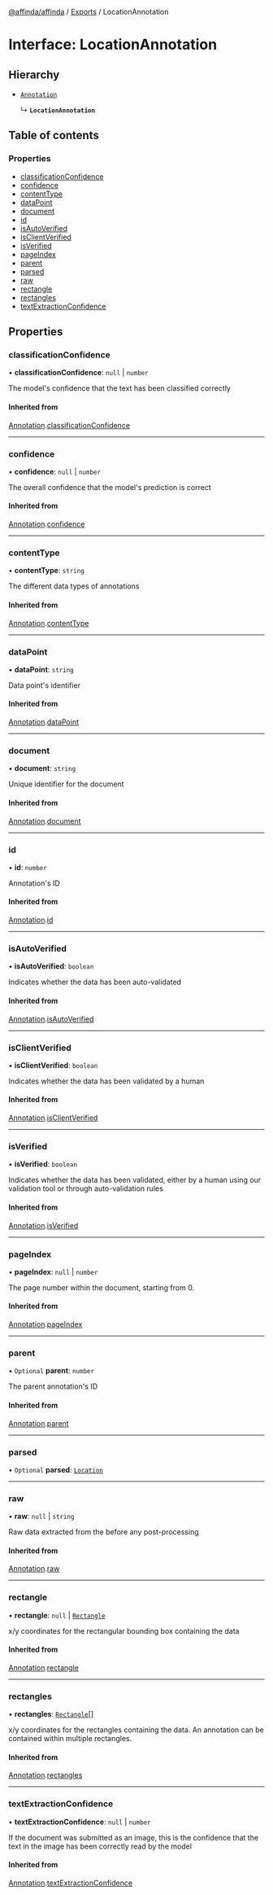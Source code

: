 [@affinda/affinda](../README.md) / [Exports](../modules.md) / LocationAnnotation

# Interface: LocationAnnotation

## Hierarchy

- [`Annotation`](Annotation.md)

  ↳ **`LocationAnnotation`**

## Table of contents

### Properties

- [classificationConfidence](LocationAnnotation.md#classificationconfidence)
- [confidence](LocationAnnotation.md#confidence)
- [contentType](LocationAnnotation.md#contenttype)
- [dataPoint](LocationAnnotation.md#datapoint)
- [document](LocationAnnotation.md#document)
- [id](LocationAnnotation.md#id)
- [isAutoVerified](LocationAnnotation.md#isautoverified)
- [isClientVerified](LocationAnnotation.md#isclientverified)
- [isVerified](LocationAnnotation.md#isverified)
- [pageIndex](LocationAnnotation.md#pageindex)
- [parent](LocationAnnotation.md#parent)
- [parsed](LocationAnnotation.md#parsed)
- [raw](LocationAnnotation.md#raw)
- [rectangle](LocationAnnotation.md#rectangle)
- [rectangles](LocationAnnotation.md#rectangles)
- [textExtractionConfidence](LocationAnnotation.md#textextractionconfidence)

## Properties

### classificationConfidence

• **classificationConfidence**: ``null`` \| `number`

The model's confidence that the text has been classified correctly

#### Inherited from

[Annotation](Annotation.md).[classificationConfidence](Annotation.md#classificationconfidence)

___

### confidence

• **confidence**: ``null`` \| `number`

The overall confidence that the model's prediction is correct

#### Inherited from

[Annotation](Annotation.md).[confidence](Annotation.md#confidence)

___

### contentType

• **contentType**: `string`

The different data types of annotations

#### Inherited from

[Annotation](Annotation.md).[contentType](Annotation.md#contenttype)

___

### dataPoint

• **dataPoint**: `string`

Data point's identifier

#### Inherited from

[Annotation](Annotation.md).[dataPoint](Annotation.md#datapoint)

___

### document

• **document**: `string`

Unique identifier for the document

#### Inherited from

[Annotation](Annotation.md).[document](Annotation.md#document)

___

### id

• **id**: `number`

Annotation's ID

#### Inherited from

[Annotation](Annotation.md).[id](Annotation.md#id)

___

### isAutoVerified

• **isAutoVerified**: `boolean`

Indicates whether the data has been auto-validated

#### Inherited from

[Annotation](Annotation.md).[isAutoVerified](Annotation.md#isautoverified)

___

### isClientVerified

• **isClientVerified**: `boolean`

Indicates whether the data has been validated by a human

#### Inherited from

[Annotation](Annotation.md).[isClientVerified](Annotation.md#isclientverified)

___

### isVerified

• **isVerified**: `boolean`

Indicates whether the data has been validated, either by a human using our validation tool or through auto-validation rules

#### Inherited from

[Annotation](Annotation.md).[isVerified](Annotation.md#isverified)

___

### pageIndex

• **pageIndex**: ``null`` \| `number`

The page number within the document, starting from 0.

#### Inherited from

[Annotation](Annotation.md).[pageIndex](Annotation.md#pageindex)

___

### parent

• `Optional` **parent**: `number`

The parent annotation's ID

#### Inherited from

[Annotation](Annotation.md).[parent](Annotation.md#parent)

___

### parsed

• `Optional` **parsed**: [`Location`](Location.md)

___

### raw

• **raw**: ``null`` \| `string`

Raw data extracted from the before any post-processing

#### Inherited from

[Annotation](Annotation.md).[raw](Annotation.md#raw)

___

### rectangle

• **rectangle**: ``null`` \| [`Rectangle`](Rectangle.md)

x/y coordinates for the rectangular bounding box containing the data

#### Inherited from

[Annotation](Annotation.md).[rectangle](Annotation.md#rectangle)

___

### rectangles

• **rectangles**: [`Rectangle`](Rectangle.md)[]

x/y coordinates for the rectangles containing the data. An annotation can be contained within multiple rectangles.

#### Inherited from

[Annotation](Annotation.md).[rectangles](Annotation.md#rectangles)

___

### textExtractionConfidence

• **textExtractionConfidence**: ``null`` \| `number`

If the document was submitted as an image, this is the confidence that the text in the image has been correctly read by the model

#### Inherited from

[Annotation](Annotation.md).[textExtractionConfidence](Annotation.md#textextractionconfidence)
